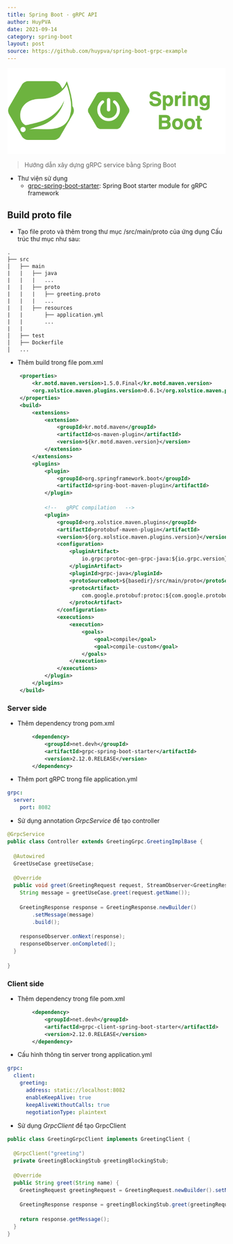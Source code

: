 ```yaml
---
title: Spring Boot - gRPC API
author: HuyPVA
date: 2021-09-14
category: spring-boot
layout: post
source: https://github.com/huypva/spring-boot-grpc-example
---
```


<div align="center">
    <img src="../assets/images/spring_boot_icon.png"/>
</div>

> Hướng dẫn xây dựng gRPC service bằng Spring Boot

- Thư viện sử dụng
  - [grpc-spring-boot-starter](https://github.com/yidongnan/grpc-spring-boot-starter):  Spring Boot starter module for gRPC framework

## Build proto file 
- Tạo file proto và thêm trong thư mục /src/main/proto của ứng dụng
Cấu trúc thư mục như sau:

```
.
├── src
│   ├── main
|   |   ├── java
|   |   |   ...
|   |   ├── proto
|   |   |   ├── greeting.proto
|   |   |   ...
|   |   ├── resources
|   |       ├── application.yml
|   |       ...
|   |
│   ├── test
│   ├── Dockerfile
│   ...
```

- Thêm build trong file pom.xml

```xml
    <properties>
        <kr.motd.maven.version>1.5.0.Final</kr.motd.maven.version>
        <org.xolstice.maven.plugins.version>0.6.1</org.xolstice.maven.plugins.version>
    </properties>
    <build>
        <extensions>
            <extension>
                <groupId>kr.motd.maven</groupId>
                <artifactId>os-maven-plugin</artifactId>
                <version>${kr.motd.maven.version}</version>
            </extension>
        </extensions>
        <plugins>
            <plugin>
                <groupId>org.springframework.boot</groupId>
                <artifactId>spring-boot-maven-plugin</artifactId>
            </plugin>
    
            <!--   gRPC compilation   -->
            <plugin>
                <groupId>org.xolstice.maven.plugins</groupId>
                <artifactId>protobuf-maven-plugin</artifactId>
                <version>${org.xolstice.maven.plugins.version}</version>
                <configuration>
                    <pluginArtifact>
                        io.grpc:protoc-gen-grpc-java:${io.grpc.version}:exe:${os.detected.classifier}
                    </pluginArtifact>
                    <pluginId>grpc-java</pluginId>
                    <protoSourceRoot>${basedir}/src/main/proto</protoSourceRoot>
                    <protocArtifact>
                        com.google.protobuf:protoc:${com.google.protobuf.version}:exe:${os.detected.classifier}
                    </protocArtifact>
                </configuration>
                <executions>
                    <execution>
                        <goals>
                            <goal>compile</goal>
                            <goal>compile-custom</goal>
                        </goals>
                    </execution>
                </executions>
            </plugin>
        </plugins>
    </build>
```

### Server side

- Thêm dependency trong pom.xml

```xml
		<dependency>
			<groupId>net.devh</groupId>
			<artifactId>grpc-spring-boot-starter</artifactId>
			<version>2.12.0.RELEASE</version>
		</dependency>
``` 

- Thêm port gRPC trong file application.yml

```yml
grpc:
  server:
    port: 8082
```

- Sử dụng annotation *GrpcService* để tạo controller

``` java
@GrpcService
public class Controller extends GreetingGrpc.GreetingImplBase {

  @Autowired
  GreetUseCase greetUseCase;

  @Override
  public void greet(GreetingRequest request, StreamObserver<GreetingResponse> responseObserver) {
    String message = greetUseCase.greet(request.getName());

    GreetingResponse response = GreetingResponse.newBuilder()
        .setMessage(message)
        .build();

    responseObserver.onNext(response);
    responseObserver.onCompleted();
  }

}
```

### Client side

- Thêm dependency trong file pom.xml

```xml
		<dependency>
			<groupId>net.devh</groupId>
			<artifactId>grpc-client-spring-boot-starter</artifactId>
			<version>2.12.0.RELEASE</version>
		</dependency>
```

- Cấu hình thông tin server trong application.yml

```yml
grpc:
  client:
    greeting:
      address: static://localhost:8082
      enableKeepAlive: true
      keepAliveWithoutCalls: true
      negotiationType: plaintext
```

- Sử dụng *GrpcClient* để tạo GrpcClient

``` java
public class GreetingGrpcClient implements GreetingClient {

  @GrpcClient("greeting")
  private GreetingBlockingStub greetingBlockingStub;

  @Override
  public String greet(String name) {
    GreetingRequest greetingRequest = GreetingRequest.newBuilder().setName(name).build();

    GreetingResponse response = greetingBlockingStub.greet(greetingRequest);

    return response.getMessage();
  }
}
```